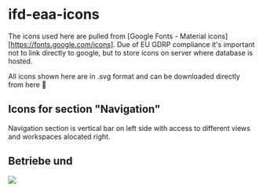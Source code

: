 # ifd-eaa-icons

The icons used here are pulled from [Google Fonts - Material icons][https://fonts.google.com/icons].
Due of EU GDRP compliance it's important not to link directly to google, but to store icons on server where database is hosted.

All icons shown here are in .svg format and can be downloaded directly from here 🙂

## Icons for section "Navigation"
Navigation section is vertical bar on left side with access to different views and workspaces alocated right.

## Betriebe und 
<img src="https://fonts.gstatic.com/s/i/materialiconsoutlined/business/v12/24px.svg">
